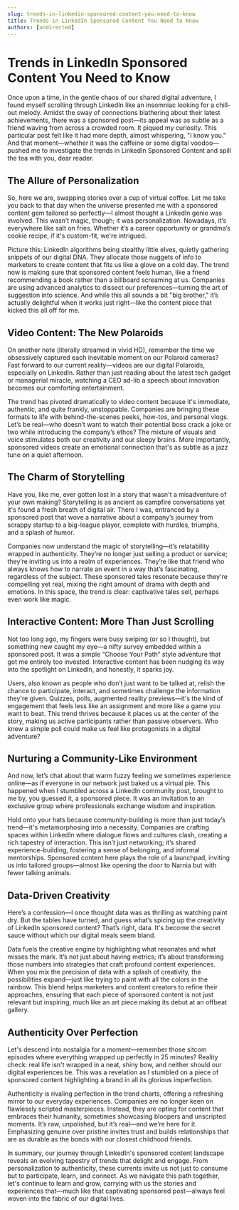 ```yaml
---
slug: trends-in-linkedin-sponsored-content-you-need-to-know
title: Trends in LinkedIn Sponsored Content You Need to Know
authors: [undirected]
---
```



# Trends in LinkedIn Sponsored Content You Need to Know

Once upon a time, in the gentle chaos of our shared digital adventure, I found myself scrolling through LinkedIn like an insomniac looking for a chill-out melody. Amidst the sway of connections blathering about their latest achievements, there was a sponsored post—its appeal was as subtle as a friend waving from across a crowded room. It piqued my curiosity. This particular post felt like it had more depth, almost whispering, "I know you." And that moment—whether it was the caffeine or some digital voodoo—pushed me to investigate the trends in LinkedIn Sponsored Content and spill the tea with you, dear reader.

## The Allure of Personalization

So, here we are, swapping stories over a cup of virtual coffee. Let me take you back to that day when the universe presented me with a sponsored content gem tailored so perfectly—I almost thought a LinkedIn genie was involved. This wasn’t magic, though; it was personalization. Nowadays, it’s everywhere like salt on fries. Whether it’s a career opportunity or grandma’s cookie recipe, if it's custom-fit, we're intrigued.

Picture this: LinkedIn algorithms being stealthy little elves, quietly gathering snippets of our digital DNA. They allocate those nuggets of info to marketers to create content that fits us like a glove on a cold day. The trend now is making sure that sponsored content feels human, like a friend recommending a book rather than a billboard screaming at us. Companies are using advanced analytics to dissect our preferences—turning the art of suggestion into science. And while this all sounds a bit "big brother," it’s actually delightful when it works just right—like the content piece that kicked this all off for me.

## Video Content: The New Polaroids

On another note (literally streamed in vivid HD), remember the time we obsessively captured each inevitable moment on our Polaroid cameras? Fast forward to our current reality—videos are our digital Polaroids, especially on LinkedIn. Rather than just reading about the latest tech gadget or managerial miracle, watching a CEO ad-lib a speech about innovation becomes our comforting entertainment.

The trend has pivoted dramatically to video content because it's immediate, authentic, and quite frankly, unstoppable. Companies are bringing these formats to life with behind-the-scenes peeks, how-tos, and personal vlogs. Let’s be real—who doesn’t want to watch their potential boss crack a joke or two while introducing the company’s ethos? The mixture of visuals and voice stimulates both our creativity and our sleepy brains. More importantly, sponsored videos create an emotional connection that's as subtle as a jazz tune on a quiet afternoon.

## The Charm of Storytelling

Have you, like me, ever gotten lost in a story that wasn't a misadventure of your own making? Storytelling is as ancient as campfire conversations yet it's found a fresh breath of digital air. There I was, entranced by a sponsored post that wove a narrative about a company’s journey from scrappy startup to a big-league player, complete with hurdles, triumphs, and a splash of humor.

Companies now understand the magic of storytelling—it’s relatability wrapped in authenticity. They’re no longer just selling a product or service; they’re inviting us into a realm of experiences. They’re like that friend who always knows how to narrate an event in a way that’s fascinating, regardless of the subject. These sponsored tales resonate because they're compelling yet real, mixing the right amount of drama with depth and emotions. In this space, the trend is clear: captivative tales sell, perhaps even work like magic.

## Interactive Content: More Than Just Scrolling

Not too long ago, my fingers were busy swiping (or so I thought), but something new caught my eye—a nifty survey embedded within a sponsored post. It was a simple “Choose Your Path” style adventure that got me entirely too invested. Interactive content has been nudging its way into the spotlight on LinkedIn, and honestly, it sparks joy.

Users, also known as people who don’t just want to be talked at, relish the chance to participate, interact, and sometimes challenge the information they're given. Quizzes, polls, augmented reality previews—it's the kind of engagement that feels less like an assignment and more like a game you want to beat. This trend thrives because it places us at the center of the story, making us active participants rather than passive observers. Who knew a simple poll could make us feel like protagonists in a digital adventure?

## Nurturing a Community-Like Environment

And now, let’s chat about that warm fuzzy feeling we sometimes experience online—as if everyone in our network just baked us a virtual pie. This happened when I stumbled across a LinkedIn community post, brought to me by, you guessed it, a sponsored piece. It was an invitation to an exclusive group where professionals exchange wisdom and inspiration.

Hold onto your hats because community-building is more than just today’s trend—it's metamorphosing into a necessity. Companies are crafting spaces within LinkedIn where dialogue flows and cultures clash, creating a rich tapestry of interaction. This isn’t just networking; it’s shared experience-building, fostering a sense of belonging, and informal mentorships. Sponsored content here plays the role of a launchpad, inviting us into tailored groups—almost like opening the door to Narnia but with fewer talking animals.

## Data-Driven Creativity

Here’s a confession—I once thought data was as thrilling as watching paint dry. But the tables have turned, and guess what’s spicing up the creativity of LinkedIn sponsored content? That’s right, data. It's become the secret sauce without which our digital meals seem bland.

Data fuels the creative engine by highlighting what resonates and what misses the mark. It’s not just about having metrics; it’s about transforming those numbers into strategies that craft profound content experiences. When you mix the precision of data with a splash of creativity, the possibilities expand—just like trying to paint with all the colors in the rainbow. This blend helps marketers and content creators to refine their approaches, ensuring that each piece of sponsored content is not just relevant but inspiring, much like an art piece making its debut at an offbeat gallery.

## Authenticity Over Perfection

Let's descend into nostalgia for a moment—remember those sitcom episodes where everything wrapped up perfectly in 25 minutes? Reality check: real life isn't wrapped in a neat, shiny bow, and neither should our digital experiences be. This was a revelation as I stumbled on a piece of sponsored content highlighting a brand in all its glorious imperfection.

Authenticity is rivaling perfection in the trend charts, offering a refreshing mirror to our everyday experiences. Companies are no longer keen on flawlessly scripted masterpieces. Instead, they are opting for content that embraces their humanity, sometimes showcasing bloopers and unscripted moments. It’s raw, unpolished, but it’s real—and we’re here for it. Emphasizing genuine over pristine invites trust and builds relationships that are as durable as the bonds with our closest childhood friends.

In summary, our journey through LinkedIn's sponsored content landscape reveals an evolving tapestry of trends that delight and engage. From personalization to authenticity, these currents invite us not just to consume but to participate, learn, and connect. As we navigate this path together, let's continue to learn and grow, carrying with us the stories and experiences that—much like that captivating sponsored post—always feel woven into the fabric of our digital lives.